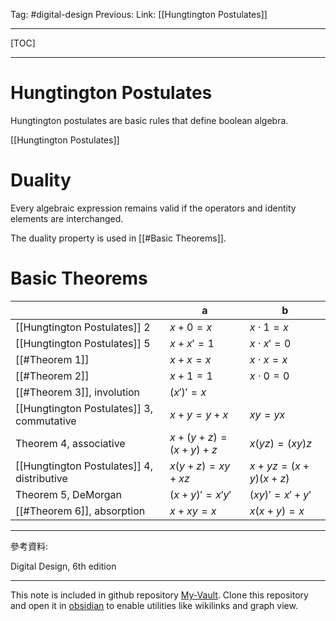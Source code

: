 Tag: #digital-design 
Previous: 
Link: [[Hungtington Postulates]]

---

[TOC]

---

# Hungtington Postulates

Hungtington postulates are basic rules that define boolean algebra.

[[Hungtington Postulates]]

# Duality

Every algebraic expression remains valid if the operators and identity elements are interchanged.

The duality property is used in [[#Basic Theorems]].

# Basic Theorems

|                                            | a                           | b                         |
| ------------------------------------------ | --------------------------- | ------------------------- |
| [[Hungtington Postulates]] 2               | $x + 0 = x$                 | $x \cdot 1 = x$           |
| [[Hungtington Postulates]] 5               | $x + x' = 1$                | $x \cdot x' = 0$          |
| [[#Theorem 1]]                             | $x + x = x$                 | $x \cdot x = x$           |
| [[#Theorem 2]]                             | $x + 1 = 1$                 | $x \cdot 0 = 0$           |
| [[#Theorem 3]], involution                 | $(x')' = x$                 |                           |
| [[Hungtington Postulates]] 3, commutative  | $x + y = y + x$             | $xy = yx$                 |
| Theorem 4, associative                     | $x + (y + z) = (x + y) + z$ | $x(yz) = (xy)z$           |
| [[Hungtington Postulates]] 4, distributive | $x(y + z) = xy + xz$        | $x + yz = (x + y)(x + z)$ |
| Theorem 5, DeMorgan                        | $(x + y)' = x'y'$           | $(xy)' = x' + y'$         |
| [[#Theorem 6]], absorption                             | $x + xy = x$                | $x(x + y) = x$            |

---

參考資料:

Digital Design, 6th edition

---

This note is included in github repository [My-Vault](https://github.com/LittleD3092/My-Vault.git). Clone this repository and open it in [obsidian](https://obsidian.md/) to enable utilities like wikilinks and graph view.